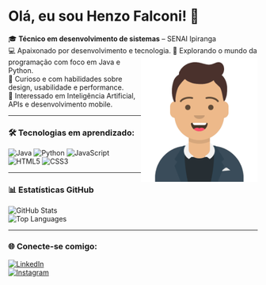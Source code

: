 # Olá, eu sou Henzo Falconi! 👋

🎓 **Técnico em desenvolvimento de sistemas** – SENAI Ipiranga  
💻 Apaixonado por desenvolvimento e tecnologia.  <img align="right" alt="Henzo Avatar" height="250" src="https://raw.githubusercontent.com/HenzoFalconi/HenzoFalconii/refs/heads/main/avataaars.png" />
🚀 Explorando o mundo da programação com foco em Java e Python.  
🎨 Curioso e com habilidades sobre design, usabilidade e performance.  
🤖 Interessado em Inteligência Artificial, APIs e desenvolvimento mobile. 

---

### 🛠 Tecnologias em aprendizado:
![Java](https://img.shields.io/badge/Java-ED8B00?style=for-the-badge&logo=java&logoColor=white)
![Python](https://img.shields.io/badge/Python-3776AB?style=for-the-badge&logo=python&logoColor=white)
![JavaScript](https://img.shields.io/badge/JavaScript-F7DF1E?style=for-the-badge&logo=javascript&logoColor=black)
![HTML5](https://img.shields.io/badge/HTML5-E34F26?style=for-the-badge&logo=html5&logoColor=white)
![CSS3](https://img.shields.io/badge/CSS3-1572B6?style=for-the-badge&logo=css3&logoColor=white)

---

### 📊 Estatísticas GitHub
![GitHub Stats](https://github-readme-stats.vercel.app/api?username=HenzoFalconi&theme=tokyonight)
<br>
![Top Languages](https://github-readme-stats.vercel.app/api/top-langs/?username=HenzoFalconi&layout=compact&theme=tokyonight)

---

### 🌐 Conecte-se comigo:
[![LinkedIn](https://img.shields.io/badge/LinkedIn-000?style=for-the-badge&logo=linkedin&logoColor=0E76A8)](https://www.linkedin.com/in/henzo-falconi-aaa70826a/)  
[![Instagram](https://img.shields.io/badge/Instagram-000?style=for-the-badge&logo=instagram&logoColor=E4405F)](https://www.instagram.com/hzfalconi/)


